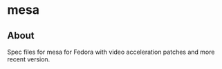 # mesa

## About
Spec files for mesa for Fedora with video acceleration patches and more recent version.
